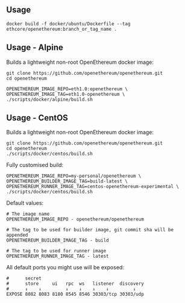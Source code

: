 ## Usage

```docker build -f docker/ubuntu/Dockerfile --tag ethcore/openethereum:branch_or_tag_name .```

## Usage - Alpine

Builds a lightweight non-root OpenEthereum docker image:
```
git clone https://github.com/openethereum/openethereum.git
cd openethereum

OPENETHEREUM_IMAGE_REPO=eth1.0:openethereum \
OPENETHEREUM_IMAGE_TAG=eth1.0-openethereum \
./scripts/docker/alpine/build.sh
```

## Usage - CentOS

Builds a lightweight non-root OpenEthereum docker image:
```
git clone https://github.com/openethereum/openethereum.git
cd openethereum
./scripts/docker/centos/build.sh
```

Fully customised build:
```
OPENETHEREUM_IMAGE_REPO=my-personal/openethereum \
OPENETHEREUM_BUILDER_IMAGE_TAG=build-latest \
OPENETHEREUM_RUNNER_IMAGE_TAG=centos-openethereum-experimental \
./scripts/docker/centos/build.sh
```

Default values:
```
# The image name
OPENETHEREUM_IMAGE_REPO - openethereum/openethereum

# The tag to be used for builder image, git commit sha will be appended
OPENETHEREUM_BUILDER_IMAGE_TAG - build

# The tag to be used for runner image
OPENETHEREUM_RUNNER_IMAGE_TAG - latest
```

All default ports you might use will be exposed:
```
#      secret
#      store     ui   rpc  ws   listener  discovery
#      ↓    ↓         ↓    ↓    ↓    ↓         ↓
EXPOSE 8082 8083 8180 8545 8546 30303/tcp 30303/udp
```

